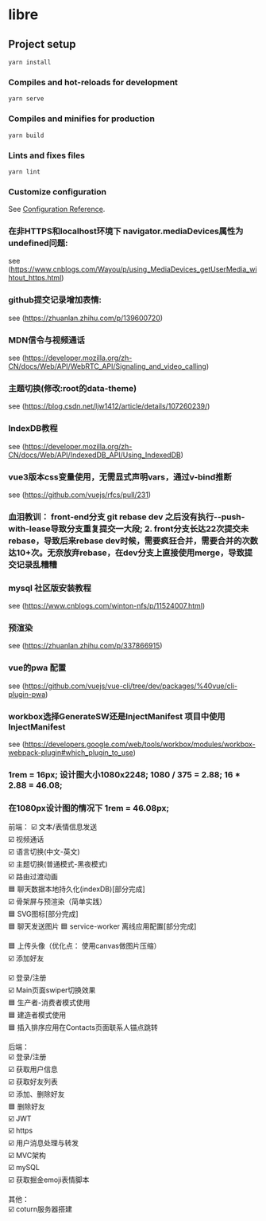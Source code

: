 # libre

## Project setup
```
yarn install
```

### Compiles and hot-reloads for development
```
yarn serve
```

### Compiles and minifies for production
```
yarn build
```

### Lints and fixes files
```
yarn lint
```

### Customize configuration
See [Configuration Reference](https://cli.vuejs.org/config/).


### 在非HTTPS和localhost环境下  navigator.mediaDevices属性为undefined问题:
see (https://www.cnblogs.com/Wayou/p/using_MediaDevices_getUserMedia_wihtout_https.html)

### github提交记录增加表情: 
see (https://zhuanlan.zhihu.com/p/139600720)

### MDN信令与视频通话
see (https://developer.mozilla.org/zh-CN/docs/Web/API/WebRTC_API/Signaling_and_video_calling)

### 主题切换(修改:root的data-theme)
see (https://blog.csdn.net/ljw1412/article/details/107260239/)

### IndexDB教程
see (https://developer.mozilla.org/zh-CN/docs/Web/API/IndexedDB_API/Using_IndexedDB)

### vue3版本css变量使用，无需显式声明vars，通过v-bind推断
see (https://github.com/vuejs/rfcs/pull/231)

### 血泪教训： front-end分支 git rebase dev 之后没有执行--push-with-lease导致分支重复提交一大段; 2. front分支长达22次提交未rebase，导致后来rebase dev时候，需要疯狂合并，需要合并的次数达10+次。无奈放弃rebase，在dev分支上直接使用merge，导致提交记录乱糟糟

### mysql 社区版安装教程
see (https://www.cnblogs.com/winton-nfs/p/11524007.html)

### 预渲染
see (https://zhuanlan.zhihu.com/p/337866915)

### vue的pwa 配置
see (https://github.com/vuejs/vue-cli/tree/dev/packages/%40vue/cli-plugin-pwa)

### workbox选择GenerateSW还是InjectManifest   项目中使用InjectManifest
see (https://developers.google.com/web/tools/workbox/modules/workbox-webpack-plugin#which_plugin_to_use)


### 1rem = 16px; 设计图大小1080x2248; 1080 / 375 = 2.88; 16 * 2.88 = 46.08; 
### 在1080px设计图的情况下  1rem = 46.08px;

前端：
☑️ 文本/表情信息发送   
☑️ 视频通话   
☑️ 语言切换(中文-英文)   
☑️ 主题切换(普通模式-黑夜模式)   
☑️ 路由过渡动画   
🟦 聊天数据本地持久化(indexDB)[部分完成]   
☑️ 骨架屏与预渲染（简单实践）  
🟦 SVG图标[部分完成]   
🟦 聊天发送图片
🟦 service-worker 离线应用配置[部分完成]   

🟦 上传头像（优化点： 使用canvas做图片压缩）   
☑️ 添加好友   

☑️ 登录/注册   
☑️ Main页面swiper切换效果     
🟦 生产者-消费者模式使用   
🟦 建造者模式使用   
🟦 插入排序应用在Contacts页面联系人锚点跳转   


后端：   
☑️ 登录/注册   
☑️ 获取用户信息   
☑️ 获取好友列表   
☑️ 添加、删除好友   
🟦 删除好友   
☑️ JWT   
☑️ https   
☑️ 用户消息处理与转发   
☑️ MVC架构   
☑️ mySQL   
☑️ 获取掘金emoji表情脚本   

其他：   
☑️ coturn服务器搭建   
